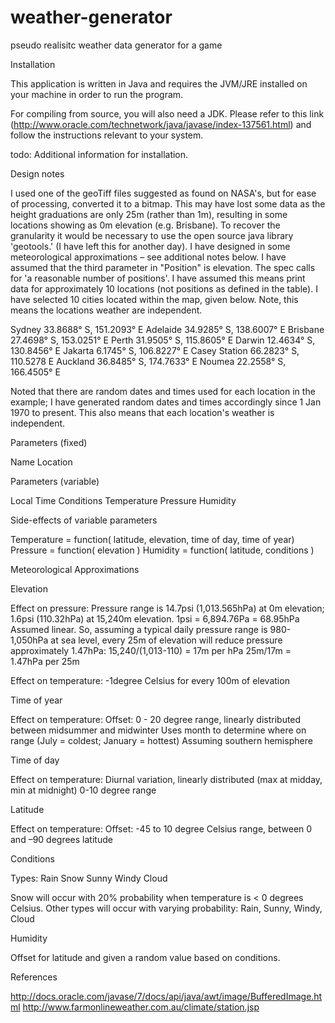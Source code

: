 # weather-generator
pseudo realisitc weather data generator for a game

Installation 
 
This application is written in Java and requires the JVM/JRE installed on your machine in order to run the program. 
 
For compiling from source, you will also need a JDK. Please refer to this link (http://www.oracle.com/technetwork/java/javase/index-137561.html) and follow the instructions relevant to your system. 
 
todo: Additional information for installation.  
 
 
Design notes

I used one of the geoTiff files suggested as found on NASA's, but for ease of processing, converted it to a bitmap. This may have lost some data as the height graduations are only 25m (rather than 1m), resulting in some locations showing as 0m elevation (e.g. Brisbane). To recover the granularity it would be necessary to use the open source java library 'geotools.' (I have left this for another day). 
I have designed in some meteorological approximations – see additional notes below. 
I have assumed that the third parameter in "Position" is elevation. 
The spec calls for 'a reasonable number of positions'. I have assumed this means print data for approximately 10 locations (not positions as defined in the table). I have selected 10 cities located within the map, given below. Note, this means the locations weather are independent. 

Sydney 33.8688° S, 151.2093° E 
Adelaide 34.9285° S, 138.6007° E 
Brisbane 27.4698° S, 153.0251° E 
Perth 31.9505° S, 115.8605° E 
Darwin 12.4634° S, 130.8456° E 
Jakarta 6.1745° S, 106.8227° E 
Casey Station 66.2823° S, 110.5278 E 
Auckland 36.8485° S, 174.7633° E 
Noumea 22.2558° S, 166.4505° E 
 
Noted that there are random dates and times used for each location in the example; I have generated random dates and times accordingly since 1 Jan 1970 to present. This also means that each location's weather is independent. 
 
Parameters (fixed)

Name 
Location 
 
Parameters (variable) 

Local Time 
Conditions 
Temperature 
Pressure 
Humidity 
 
Side-effects of variable parameters 

Temperature = function( latitude, elevation, time of day, time of year) 
Pressure = function( elevation ) 
Humidity = function( latitude, conditions ) 
 
 
Meteorological Approximations 
 
Elevation 

Effect on pressure: 
Pressure range is 14.7psi (1,013.565hPa) at 0m elevation; 1.6psi (110.32hPa) at 15,240m elevation. 
1psi = 6,894.76Pa = 68.95hPa 
Assumed linear. 
So, assuming a typical daily pressure range is 980-1,050hPa at sea level, every 25m of elevation will reduce pressure approximately 1.47hPa: 
15,240/(1,013-110) = 17m per hPa 
25m/17m = 1.47hPa per 25m 
 
Effect on temperature: 
-1degree Celsius for every 100m of elevation 
 
Time of year 

Effect on temperature: 
Offset: 0 - 20 degree range, linearly distributed between midsummer and midwinter 
Uses month to determine where on range (July = coldest; January = hottest) 
Assuming southern hemisphere 
 
Time of day 

Effect on temperature: 
Diurnal variation, linearly distributed (max at midday, min at midnight) 
0-10 degree range 
 
Latitude 

Effect on temperature: 
Offset: -45 to 10 degree Celsius range, between 0 and –90 degrees latitude 
 
Conditions 

Types: 
Rain 
Snow 
Sunny 
Windy 
Cloud 
 
Snow will occur with 20% probability when temperature is < 0 degrees Celsius. 
Other types will occur with varying probability: Rain, Sunny, Windy, Cloud 
 
Humidity 

Offset for latitude and given a random value based on conditions. 
 
 
References 
 
http://docs.oracle.com/javase/7/docs/api/java/awt/image/BufferedImage.html 
http://www.farmonlineweather.com.au/climate/station.jsp 
 
